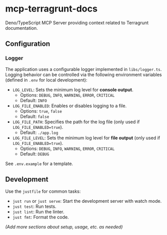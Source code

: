 # mcp-terragrunt-docs

Deno/TypeScript MCP Server providing context related to Terragrunt documentation.

## Configuration

### Logger

The application uses a configurable logger implemented in `libs/logger.ts`. Logging behavior can be controlled via the following environment variables (defined in `.env` for local development):

*   `LOG_LEVEL`: Sets the minimum log level for **console output**.
    *   Options: `DEBUG`, `INFO`, `WARNING`, `ERROR`, `CRITICAL`
    *   Default: `INFO`
*   `LOG_FILE_ENABLED`: Enables or disables logging to a file.
    *   Options: `true`, `false`
    *   Default: `false`
*   `LOG_FILE_PATH`: Specifies the path for the log file (only used if `LOG_FILE_ENABLED=true`).
    *   Default: `./app.log`
*   `LOG_FILE_LEVEL`: Sets the minimum log level for **file output** (only used if `LOG_FILE_ENABLED=true`).
    *   Options: `DEBUG`, `INFO`, `WARNING`, `ERROR`, `CRITICAL`
    *   Default: `DEBUG`

See `.env.example` for a template.

## Development

Use the `justfile` for common tasks:

*   `just run` or `just serve`: Start the development server with watch mode.
*   `just test`: Run tests.
*   `just lint`: Run the linter.
*   `just fmt`: Format the code.

*(Add more sections about setup, usage, etc. as needed)*
